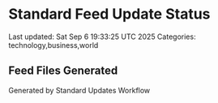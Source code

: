 # Standard Feed Update Status
Last updated: Sat Sep  6 19:33:25 UTC 2025
Categories: technology,business,world

## Feed Files Generated

Generated by Standard Updates Workflow
